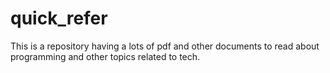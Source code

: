 # quick_refer
This is a repository having a lots of pdf and other documents to read about programming and other topics related to tech.
